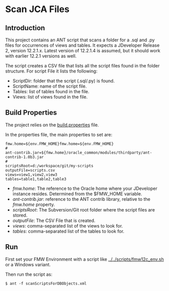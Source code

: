 # Scan JCA Files

## Introduction
This project contains an ANT script that scans a folder for a .sql and .py files for occurrences of views and tables.
It expects a JDeveloper Release 2, version 12.2.1.x. Latest version of 12.2.1.4 is assumed, but it should work with earlier 12.2.1 versions as well.

The script creates a CSV file that lists all the script files found in the folder structure. For script File it lists the following:
* ScriptDir: folder that the script (.sql/.py) is found.
* ScriptName: name of the script file.
* Tables: list of tables found in the file.
* Views: list of views found in the file.


## Build Properties
The project relies on the [build.properties](build.properties) file. 

In the properties file, the main properties to set are:

````
fmw.home=${env.FMW_HOME}fmw.home=${env.FMW_HOME}
#
ant-contrib.jar=${fmw.home}/oracle_common/modules/thirdparty/ant-contrib-1.0b3.jar
#
scriptsRoot=d:/workspace/git/my-scripts
outputFile=scripts.csv
views=view1,view2,view3
tables=table1,table2,table3

````

* *fmw.home*: The reference to the Oracle home where your JDeveloper instance resides. Determined from the $FMW_HOME variable.
* *ant-contrib.jar*: reference to the ANT contrib library, relative to the *fmw.home* property. 
* *scriptsRoot*: The Subversion/Git root folder where the script files are stored.
* *outputFile*: The CSV File that is created. 
* *views*: comma-separated list of the views to look for.
* *tables*: comma-separated list of the tables to look for.

## Run
First set your FMW Environment with a script like [../../scripts/fmw12c_env.sh](../../scripts/fmw12c_env.sh) or a Windows variant.

Then run the script as:

    $ ant -f scanScriptsForDBObjects.xml
    
 